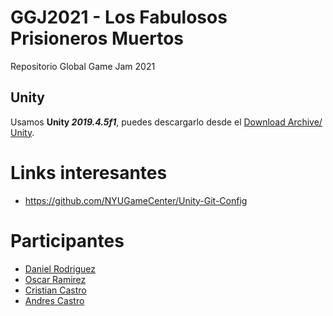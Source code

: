 # GGJ2021 - Los Fabulosos Prisioneros Muertos
Repositorio Global Game Jam 2021

## Unity
Usamos **Unity _2019.4.5f1_**, puedes descargarlo desde el [Download Archive/ Unity](https://unity3d.com/get-unity/download/archive).  

# Links interesantes
- https://github.com/NYUGameCenter/Unity-Git-Config

# Participantes
- [Daniel Rodriguez](https://github.com/dornad)
- [Oscar Ramirez](https://github.com/oscaramirez)
- [Cristian Castro](https://globalgamejam.org/users/cyberc3)
- [Andres Castro](https://globalgamejam.org/users/afcastroc)

